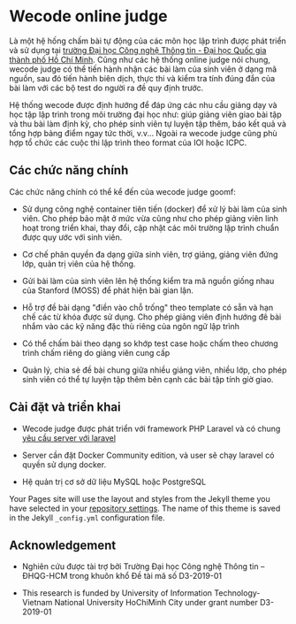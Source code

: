 # Wecode online judge

Là một hệ hống chấm bài tự động của các môn học lập trình được phát triển và sử dụng tại [trường Đại học Công nghệ Thông tin - Đại học Quốc gia  thành phố Hồ Chí Minh](uit.edu.vn). Cũng như các hệ thống online judge nói chung, wecode judge có thể tiến hành nhận các bài làm của sinh viên ở dạng mã nguồn, sau đó tiến hành biên dịch, thực thi và kiểm tra tính đúng đắn của bài làm với các bộ test do người ra đề quy định trước.

Hệ thống wecode được định hướng để đáp ứng các nhu cầu giảng dạy và học tập lập trình trong môi trường đại học như: giúp giảng viên giao bài tập và thu bài làm định kỳ, cho phép sinh viên tự luyện tập thêm, báo kết quả và tổng hợp bảng điểm ngay tức thời, v.v... Ngoài ra wecode judge cũng phù hợp tổ chức các cuộc thi lập trình theo format của IOI hoặc ICPC. 

## Các chức năng chính

Các chức năng chính có thể kể đến của wecode judge goomf:
- Sử dụng công nghệ container tiên tiến (docker) để xử lý bài làm của sinh viên. Cho phép bảo mật ở mức vừa cũng như cho phép giảng viên linh hoạt trong triển khai, thay đổi, cập nhật các môi trường lập trình chuẩn được quy ước với sinh viên.

- Cơ chế phân quyền đa dạng giữa sinh viên, trợ giảng, giảng viên đứng lớp, quản trị viên của hệ thống.

- Gửi bài làm của sinh viên lên hệ thống kiểm tra mã nguồn giống nhau của Stanford (MOSS) để phát hiện bài gian lận.

- Hỗ trợ đề bài dạng "điền vào chỗ trống" theo template có sẵn và hạn chế các từ khóa được sử dụng. Cho phép giảng viên định hướng đê bài nhắm vào các kỹ năng đặc thù riêng của ngôn ngữ lập trình

- Có thể chấm bài theo dạng so khớp test case hoặc chấm theo chương trình chấm riêng do giảng viên cung cấp

- Quản lý, chia sẻ đề bài chung giữa nhiều giảng viên, nhiều lớp, cho phép sinh viên có thể tự luyện tập thêm bên cạnh các bài tập tính giờ giao.

## Cài đặt và triển khai 

- Wecode judge được phát triển với framework PHP Laravel và có chung [yêu cầu server với laravel](https://laravel.com/docs/8.x/deployment#server-requirements)

- Server cần đặt Docker Community edition, và user sẽ chạy laravel có quyền sử dụng docker.

- Hệ quản trị cơ sở dữ liệu MySQL hoặc PostgreSQL 

Your Pages site will use the layout and styles from the Jekyll theme you have selected in your [repository settings](https://github.com/truongan/wecode/settings). The name of this theme is saved in the Jekyll `_config.yml` configuration file.

## Acknowledgement

- Nghiên cứu được tài trợ bởi Trường Đại học Công nghệ Thông tin – ĐHQG-HCM trong khuôn khổ Đề tài mã số D3-2019-01

- This research is funded by University of Information Technology-Vietnam National University HoChiMinh City under grant number D3-2019-01
